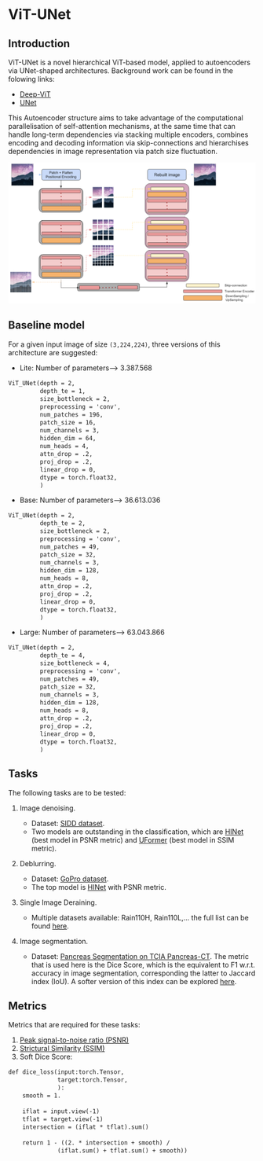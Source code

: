 # ViT-UNet

## Introduction
ViT-UNet is a novel hierarchical ViT-based model, applied to autoencoders via UNet-shaped architectures. Background work can be found in the folowing links:
* [Deep-ViT](https://arxiv.org/pdf/2103.11886.pdf)
* [UNet](https://arxiv.org/pdf/1505.04597.pdf)

This Autoencoder structure aims to take advantage of the computational parallelisation of self-attention mechanisms, at the same time that can handle long-term dependencies via stacking multiple encoders, combines encoding and decoding information via skip-connections and hierarchises dependencies in image representation via patch size fluctuation.

![Model architecture illustration](https://github.com/benayas1/vit-unet/blob/main/sample_images/architecture.PNG)


## Baseline model
For a given input image of size `(3,224,224)`, three versions of this architecture are suggested:

* Lite: Number of parameters--> 3.387.568
```
ViT_UNet(depth = 2,
         depth_te = 1,
         size_bottleneck = 2,
         preprocessing = 'conv',
         num_patches = 196,
         patch_size = 16,
         num_channels = 3,
         hidden_dim = 64,
         num_heads = 4,
         attn_drop = .2,
         proj_drop = .2,
         linear_drop = 0,
         dtype = torch.float32,
         )
```

* Base: Number of parameters--> 36.613.036
```
ViT_UNet(depth = 2,
         depth_te = 2,
         size_bottleneck = 2,
         preprocessing = 'conv',
         num_patches = 49,
         patch_size = 32,
         num_channels = 3,
         hidden_dim = 128,
         num_heads = 8,
         attn_drop = .2,
         proj_drop = .2,
         linear_drop = 0,
         dtype = torch.float32,
         )
```

* Large: Number of parameters--> 63.043.866
```
ViT_UNet(depth = 2,
         depth_te = 4,
         size_bottleneck = 4,
         preprocessing = 'conv',
         num_patches = 49,
         patch_size = 32,
         num_channels = 3,
         hidden_dim = 128,
         num_heads = 8,
         attn_drop = .2,
         proj_drop = .2,
         linear_drop = 0,
         dtype = torch.float32,
         )
```


## Tasks
The following tasks are to be tested:
1. Image denoising.
    * Dataset: [SIDD dataset](https://paperswithcode.com/sota/image-denoising-on-sidd).
    * Two models are outstanding in the classification, which are [HINet](https://paperswithcode.com/paper/hinet-half-instance-normalization-network-for) (best model in PSNR metric) and [UFormer](https://paperswithcode.com/paper/uformer-a-general-u-shaped-transformer-for) (best model in SSIM metric).
2. Deblurring.
    * Dataset: [GoPro dataset](https://paperswithcode.com/dataset/gopro).
    * The top model is [HINet](https://paperswithcode.com/paper/hinet-half-instance-normalization-network-for) with PSNR metric.
3. Single Image Deraining.
    * Multiple datasets available: Rain110H, Rain110L,... the full list can be found [here](https://paperswithcode.com/dataset/synthetic-rain-datasets).

4. Image segmentation.
    * Dataset: [Pancreas Segmentation on TCIA Pancreas-CT](https://paperswithcode.com/sota/pancreas-segmentation-on-tcia-pancreas-ct). The metric that is used here is the Dice Score, which is the equivalent to F1 w.r.t. accuracy in image segmentation, corresponding the latter to Jaccard index (IoU). A softer version of this index can be explored [here](https://arxiv.org/abs/1911.01685).

## Metrics
Metrics that are required for these tasks:
1. [Peak signal-to-noise ratio (PSNR)](https://pytorch.org/ignite/generated/ignite.metrics.PSNR.html)
2. [Strictural Similarity (SSIM)](https://pytorch.org/ignite/generated/ignite.metrics.SSIM.html)
3. Soft Dice Score: 
```
def dice_loss(input:torch.Tensor,
              target:torch.Tensor,
              ):
    smooth = 1.

    iflat = input.view(-1)
    tflat = target.view(-1)
    intersection = (iflat * tflat).sum()
    
    return 1 - ((2. * intersection + smooth) /
              (iflat.sum() + tflat.sum() + smooth))
```

